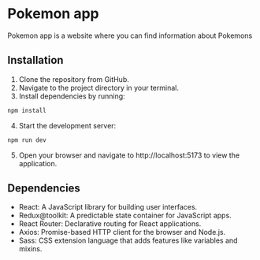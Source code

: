 # Pokemon app

Pokemon app is a website where you can find information about Pokemons
## Installation

1. Clone the repository from GitHub.
2. Navigate to the project directory in your terminal.
3. Install dependencies by running:

```bash
npm install
```
4. Start the development server:
```bash
npm run dev
```
5. Open your browser and navigate to http://localhost:5173 to view the application.

## Dependencies

- React: A JavaScript library for building user interfaces.
- Redux@toolkit: A predictable state container for JavaScript apps.
- React Router: Declarative routing for React applications.
- Axios: Promise-based HTTP client for the browser and Node.js.
- Sass: CSS extension language that adds features like variables and mixins.
